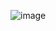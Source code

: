 ![image](https://user-images.githubusercontent.com/78216397/197167598-918adf44-c867-44a9-b72d-f5e947f3e8f7.png)
